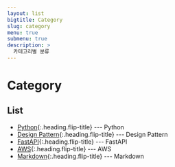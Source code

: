 ```yaml
---
layout: list
bigtitle: Category
slug: category
menu: true
submenu: true
description: >
  카테고리별 분류
---
```


# Category

## List

* [Python]{:.heading.flip-title} --- Python
* [Design Pattern]{:.heading.flip-title} --- Design Pattern
* [FastAPI]{:.heading.flip-title} --- FastAPI
* [AWS]{:.heading.flip-title} --- AWS
* [Markdown]{:.heading.flip-title} --- Markdown

[Python]: /python/
[Design Pattern]: /design-pattern/
[FastAPI]: /fastapi/
[AWS]: /aws/
[Markdown]: /markdown/